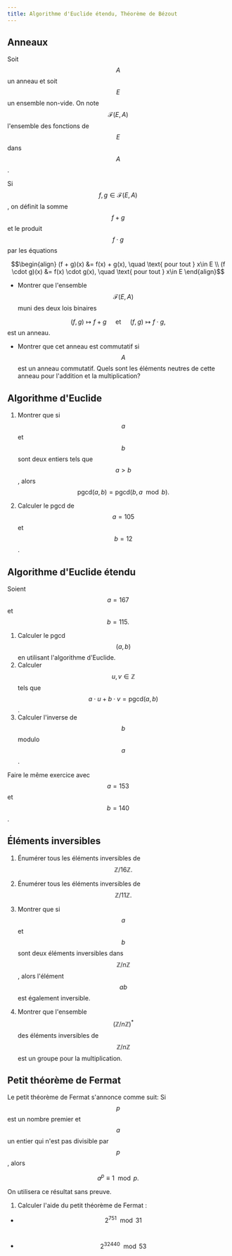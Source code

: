 ```yaml
---
title: Algorithme d'Euclide étendu, Théorème de Bézout
---
```

## Anneaux

 Soit $$A$$ un anneau et soit $$E$$ un ensemble non-vide. On note $$\mathcal{F}(E,A)$$ l'ensemble des fonctions de $$E$$ dans $$A$$.

Si $$f, g \in \mathcal{F}(E,A)$$, on définit la somme $$f+g$$ et le produit $$f\cdot g$$ par les équations

$$\begin{align}
(f + g)(x) &= f(x) + g(x), \quad \text{ pour tout } x\in E \\
(f \cdot g)(x) &= f(x) \cdot g(x), \quad \text{ pour tout } x\in E
\end{align}$$

+ Montrer que l'ensemble $$\mathcal{F}(E, A)$$ muni des deux lois binaires

$$(f,g) \mapsto f + g \quad \text{ et } \quad (f, g) \mapsto f \cdot g,$$ est un anneau.  

+ Montrer que cet anneau est commutatif si $$A$$ est un anneau commutatif. Quels sont les éléments neutres de cette anneau pour l'addition et la multiplication?

## Algorithme d'Euclide

1. Montrer que si $$a$$ et $$b$$ sont deux entiers tels que $$a>b$$, alors $$\mathrm{pgcd}(a, b) = \mathrm{pgcd}(b, a \mod{b}).$$

2. Calculer le pgcd de $$a =105$$ et $$b = 12$$.

## Algorithme d'Euclide étendu

Soient $$a = 167$$ et $$b = 115.$$

1. Calculer le pgcd$$(a,b)$$ en utilisant l'algorithme d'Euclide.
2. Calculer $$u, v\in \mathbb{Z}$$ tels que $$a\cdot u + b\cdot v = \mathrm{pgcd}(a,b)$$.
3. Calculer l'inverse de $$b$$ modulo $$a$$.

Faire le même exercice avec $$a = 153$$ et $$b = 140$$.

## Éléments inversibles

1. Énumérer tous les éléments inversibles de $$\mathbb{Z}/16\mathbb{Z}.$$

2. Énumérer tous les éléments inversibles de $$\mathbb{Z}/11\mathbb{Z}.$$

3. Montrer que si $$a$$ et $$b$$ sont deux éléments inversibles dans $$\mathbb{Z}/n\mathbb{Z}$$, alors l'élément $$ab$$ est également inversible.

4. Montrer que l'ensemble $$(\mathbb{Z}/n\mathbb{Z})^*$$ des éléments inversibles de $$\mathbb{Z}/n\mathbb{Z}$$  est un groupe pour la multiplication.

## Petit théorème de Fermat

Le petit théorème de Fermat s'annonce comme suit: Si $$p$$ est un nombre premier et $$a$$ un entier qui n'est pas divisible par $$p$$, alors

$$a^p \equiv 1 \mod{p}.$$

On utilisera ce résultat sans preuve. 

1. Calculer l'aide du petit théorème de Fermat :

- $$2^{751} \mod{31}$$ $$\quad$$

- $$2^{32440} \mod{53}$$ $$\quad$$
